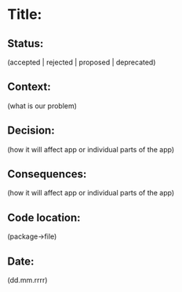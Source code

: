 # Title:

## Status: 
(accepted | rejected | proposed | deprecated)

## Context: 
(what is our problem)

## Decision: 
(how it will affect app or individual parts of the app)

## Consequences: 
(how it will affect app or individual parts of the app)

## Code location: 
(package->file)

## Date: 
(dd.mm.rrrr)